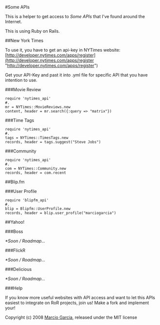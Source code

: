 #Some APIs

This is a helper to get access to _Some APIs_ that I've found around the Internet.

This is using Ruby on Rails.

##New York Times

To use it, you have to get an api-key in NYTimes website: [http://developer.nytimes.com/apps/register](http://developer.nytimes.com/apps/register "http://developer.nytimes.com/apps/register")

Get your API-Key and past it into .yml file for specific API that you have intention to use.

###Movie Review

	require 'nytimes_api'
	#.
	mr = NYTimes::MovieReviews.new
    content, header = mr.search({:query => "matrix"})

###Time Tags

	require 'nytimes_api'
	#.
    tags = NYTimes::TimesTags.new
    records, header = tags.suggest("Steve Jobs")

###Community

	require 'nytimes_api'
	#.
	com = NYTimes::Community.new
	records, header = com.recent

##Blip.fm

###User Profile

	require 'blipfm_api'
	#.
	blip = Blipfm::UserProfile.new
	records, header = blip.user_profile("marciogarcia")

##Yahoo!

###Boss

_*Soon / Roadmap..._


###FlickR

_*Soon / Roadmap..._


###Delicious

_*Soon / Roadmap..._


###Help

If you know more useful websites with API access and want to let this APIs easiest to integrate on RoR projects, join us! Make a fork and implement your!


Copyright (c) 2008 [Marcio Garcia](http://marciogarcia.com "http://marciogarcia.com"), released under the MIT license